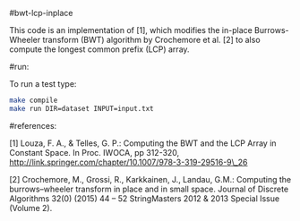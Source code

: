 #bwt-lcp-inplace

This code is an implementation of \[1\], which modifies the in-place Burrows-Wheeler transform (BWT) algorithm by Crochemore et al. \[2\] to also compute the longest common prefix (LCP) array.

#run:

To run a test type:

```sh
make compile
make run DIR=dataset INPUT=input.txt
```

#references:

[1] Louza, F. A., & Telles, G. P.: Computing the BWT and the LCP Array in Constant Space. In Proc. IWOCA, pp 312-320, http://link.springer.com/chapter/10.1007/978-3-319-29516-9\_26  

[2] Crochemore, M., Grossi, R., Karkkainen, J., Landau, G.M.: Computing the burrows–wheeler transform in place and in small space. Journal of Discrete Algorithms 32(0) (2015) 44 – 52 StringMasters 2012 & 2013 Special Issue (Volume 2).

